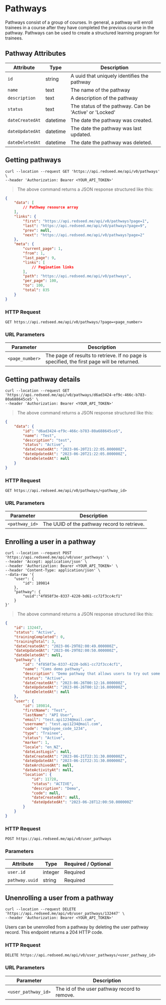 # Pathways
Pathways consist of a group of courses. In general, a pathway will enroll trainees in a course after they have completed the previous course in the pathway. Pathways can be used to create a structured learning program for trainees.

## Pathway Attributes

Attribute | Type | Description
--------- | ------- | -----------
`id` | string | A uuid that uniquely identifies the pathway 
`name` | text | The name of the pathway
`description` | text | A description of the pathway
`status` | text | The status of the pathway. Can be 'Active' or 'Locked'
`dateCreatedAt` | datetime | The date the pathway was created.
`dateUpdatedAt` | datetime | The date the pathway was last updated.
`dateDeletedAt` | datetime | The date the pathway was deleted.

## Getting pathways
```shell
curl --location --request GET 'https://api.redseed.me/api/v0/pathways' \
--header 'Authorization: Bearer <YOUR_API_TOKEN>'

```
> The above command returns a JSON response structured like this:

```json
{
    "data": [
        // Pathway resource array
    ],
    "links": {
        "first": "https://api.redseed.me/api/v0/pathways?page=1",
        "last": "https://api.redseed.me/api/v0/pathways?page=9",
        "prev": null,
        "next": "https://api.redseed.me/api/v0/pathways?page=2"
    },
    "meta": {
        "current_page": 1,
        "from": 1,
        "last_page": 9,
        "links": [
            // Pagination links
        ],
        "path": "https://api.redseed.me/api/v0/pathways",
        "per_page": 100,
        "to": 100,
        "total": 835
    }
}
```

### HTTP Request
`
GET https://api.redseed.me/api/v0/pathways/?page=<page_number>
`
### URL Parameters

Parameter | Description
--------- | -----------
`<page_number>` | The page of results to retrieve. If no page is specified, the first page will be returned.

## Getting pathway details
```shell
curl --location --request GET 'https://api.redseed.me/api/v0/pathways/d6ad3424-ef9c-466c-b783-80a688645ce5' \
--header 'Authorization: Bearer <YOUR_API_TOKEN>'
```

> The above command returns a JSON response structured like this:

```json
{
    "data": {
        "id": "d6ad3424-ef9c-466c-b783-80a688645ce5",
        "name": "Test",
        "description": "test",
        "status": "Active",
        "dateCreatedAt": "2023-06-20T21:22:05.000000Z",
        "dateUpdatedAt": "2023-06-20T21:22:05.000000Z",
        "dateDeletedAt": null
    }
}
```

### HTTP Request
`
GET https://api.redseed.me/api/v0/pathways/<pathway_id>
`
### URL Parameters

Parameter | Description
--------- | -----------
`<pathway_id>` | The UUID of the pathway record to retrieve.

## Enrolling a user in a pathway
```shell
curl --location --request POST 'https://api.redseed.me/api/v0/user_pathways' \
--header 'Accept: application/json' \
--header 'Authorization: Bearer <YOUR_API_TOKEN>' \
--header 'Content-Type: application/json' \
--data-raw '{
    "user": {
        "id": 189814
    },
    "pathway": {
        "uuid":"4f858f3e-8337-4220-bd61-cc72f3cc4cf1"
    }
}'

```
> The above command returns a JSON response structured like this:

```json
{
    "id": 132447,
    "status": "Active",
    "trainingCompleted": 0,
    "trainingTotal": 3,
    "dateCreatedAt": "2023-06-29T02:00:49.000000Z",
    "dateUpdatedAt": "2023-06-29T02:00:50.000000Z",
    "dateDeletedAt": null,
    "pathway": {
        "id": "4f858f3e-8337-4220-bd61-cc72f3cc4cf1",
        "name": "Coms demo pathway",
        "description": "Demo pathway that allows users to try out some of the communication modules for RedSeed.",
        "status": "Active",
        "dateCreatedAt": "2023-06-26T00:12:16.000000Z",
        "dateUpdatedAt": "2023-06-26T00:12:16.000000Z",
        "dateDeletedAt": null
    },
    "user": {
        "id": 189814,
        "firstName": "Test",
        "lastName": "API User",
        "email": "test.api1234@mail.com",
        "username": "test.api1234@mail.com",
        "code": "employee_code_1234",
        "type": "Trainee",
        "status": "Active",
        "marker": 1,
        "locale": "en_NZ",
        "dateLastLogin": null,
        "dateCreatedAt": "2023-06-21T22:31:30.000000Z",
        "dateUpdatedAt": "2023-06-21T22:31:30.000000Z",
        "dateArchivedAt": null,
        "dateActivityAt": null,
        "location": {
            "id": 11728,
            "status": "ACTIVE",
            "description": "Demo",
            "code": null,
            "dateCreatedAt": null,
            "dateUpdatedAt": "2023-06-28T12:00:50.000000Z"
        }
    }
}
```
### HTTP Request
`
POST https://api.redseed.me/api/v0/user_pathways
`

### Parameters
Attribute | Type | Required / Optional
--------- | --------- | ---------
`user.id` | integer | Required
`pathway.uuid` | string | Required

## Unenrolling a user from a pathway
```shell
curl --location --request DELETE 'https://api.redseed.me/api/v0/user_pathways/132447' \
--header 'Authorization: Bearer <YOUR_API_TOKEN>'
```
Users can be unenrolled from a pathway by deleting the user pathway record. This endpoint returns a 204 HTTP code.
### HTTP Request
`
DELETE https://api.redseed.me/api/v0/user_pathways/<user_pathway_id>
`

### URL Parameters
Parameter | Description
--------- | -----------
`<user_pathway_id>` | The id of the user pathway record to remove.